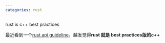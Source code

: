 ```yaml
---
categories: rust
---
```

rust is c++ best practices



最近看到一个[rust api guideline](https://zjp-cn.github.io/api-guidelines/)，越发觉得**rust 就是 best practices版的c++** 

